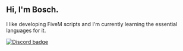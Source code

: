 ## Hi, I'm Bosch.
I like developing FiveM scripts and I'm currently learning the essential languages for it.

<div>
  <a href="https://discord.gg/yMV5A9RBcw" target="_self">
    <img src="https://img.shields.io/badge/Discord_server-%237289da?style=for-the-badge&logo=Discord&logoColor=white" alt="Discord badge">
  </a>
</div>
